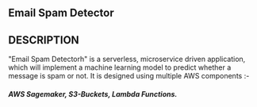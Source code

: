 ## Email Spam Detector

## DESCRIPTION

"Email Spam Detectorh" is a serverless, microservice driven application, which will implement a machine learning model to predict whether a
message is spam or not. It is designed using multiple AWS components :-
##### AWS Sagemaker, S3-Buckets, Lambda Functions.

